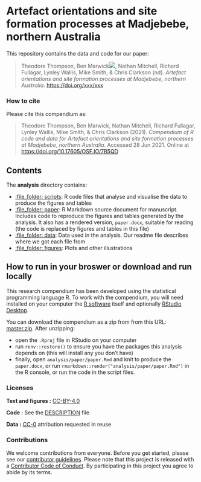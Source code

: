 
<!-- README.md is generated from README.Rmd. Please edit that file -->

# Artefact orientations and site formation processes at Madjebebe, northern Australia

This repository contains the data and code for our paper:

> Theodore Thompson, Ben
> Marwick[![](https://orcid.org/sites/default/files/images/orcid_16x16.png)](https://orcid.org/0000-0001-7879-4531),
> Nathan Mitchell, Richard Fullagar, Lynley Wallis, Mike Smith, & Chris
> Clarkson (nd). *Artefact orientations and site formation processes at
> Madjebebe, northern Australia*. <https://doi.org/xxx/xxx>

### How to cite

Please cite this compendium as:

> Theodore Thompson, Ben Marwick, Nathan Mitchell, Richard Fullagar,
> Lynley Wallis, Mike Smith, & Chris Clarkson (2021). *Compendium of R
> code and data for Artefact orientations and site formation processes
> at Madjebebe, northern Australia*. Accessed 28 Jun 2021. Online at
> <https://doi.org/10.17605/OSF.IO/7B5QD>

## Contents

The **analysis** directory contains:

-   [:file\_folder: scripts](/analysis/scripts): R code files that
    analyse and visualise the data to produce the figures and tables
-   [:file\_folder: paper](/analysis/paper): R Markdown source document
    for manuscript. Includes code to reproduce the figures and tables
    generated by the analysis. It also has a rendered version,
    `paper.docx`, suitable for reading (the code is replaced by figures
    and tables in this file)
-   [:file\_folder: data](/analysis/data): Data used in the analysis.
    Our readme file describes where we got each file from
-   [:file\_folder: figures](/analysis/figures): Plots and other
    illustrations

## How to run in your broswer or download and run locally

This research compendium has been developed using the statistical
programming language R. To work with the compendium, you will need
installed on your computer the [R
software](https://cloud.r-project.org/) itself and optionally [RStudio
Desktop](https://rstudio.com/products/rstudio/download/).

You can download the compendium as a zip from from this URL:  
[master.zip](/archive/master.zip). After unzipping:  
- open the `.Rproj` file in RStudio on your computer  
- run `renv::restore()` to ensure you have the packages this analysis
depends on (this will install any you don’t have)  
- finally, open `analysis/paper/paper.Rmd` and knit to produce the
`paper.docx`, or run `rmarkdown::render("analysis/paper/paper.Rmd")` in
the R console, or run the code in the script files.

### Licenses

**Text and figures :**
[CC-BY-4.0](http://creativecommons.org/licenses/by/4.0/)

**Code :** See the [DESCRIPTION](DESCRIPTION) file

**Data :** [CC-0](http://creativecommons.org/publicdomain/zero/1.0/)
attribution requested in reuse

### Contributions

We welcome contributions from everyone. Before you get started, please
see our [contributor guidelines](CONTRIBUTING.md). Please note that this
project is released with a [Contributor Code of Conduct](CONDUCT.md). By
participating in this project you agree to abide by its terms.
